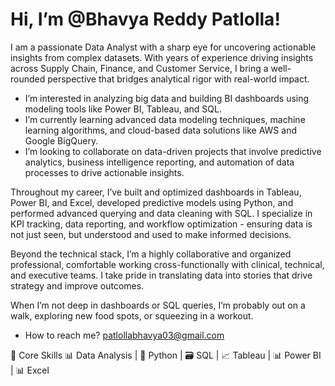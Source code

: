 # Hi, I’m @Bhavya Reddy Patlolla!

I am a passionate Data Analyst with a sharp eye for uncovering actionable insights from complex datasets. With years of experience driving insights across Supply Chain, Finance, and Customer Service, I bring a well-rounded perspective that bridges analytical rigor with real-world impact.

- I’m interested in analyzing big data and building BI dashboards using modeling tools like Power BI, Tableau, and SQL.
- I’m currently learning advanced data modeling techniques, machine learning algorithms, and cloud-based data solutions like AWS and Google BigQuery.
- I’m looking to collaborate on data-driven projects that involve predictive analytics, business intelligence reporting, and automation of data processes to drive actionable insights.

Throughout my career, I’ve built and optimized dashboards in Tableau, Power BI, and Excel, developed predictive models using Python, and performed advanced querying and data cleaning with SQL. I specialize in KPI tracking, data reporting, and workflow optimization - ensuring data is not just seen, but understood and used to make informed decisions.

Beyond the technical stack, I’m a highly collaborative and organized professional, comfortable working cross-functionally with clinical, technical, and executive teams. I take pride in translating data into stories that drive strategy and improve outcomes.

When I’m not deep in dashboards or SQL queries, I’m probably out on a walk, exploring new food spots, or squeezing in a workout.

- How to reach me? patlollabhavya03@gmail.com

🔧 Core Skills
📊 Data Analysis | 🐍 Python | 🗃️ SQL | 📈 Tableau | 📊 Power BI | 📊 Excel
